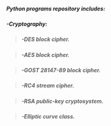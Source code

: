 <h5>Python programs repository includes:</h5>
<h5>-Cryptography:</h5>
<blockquote><h5>-DES block cipher.</h5></blockquote>
<blockquote><h5>-AES block cipher.</h5></blockquote>
<blockquote><h5>-GOST 28147-89 block cipher.</h5></blockquote>
<blockquote><h5>-RC4 stream cipher.</h5></blockquote>
<blockquote><h5>-RSA public-key cryptosystem.</h5></blockquote>
<blockquote><h5>-Elliptic curve class.</h5></blockquote>

